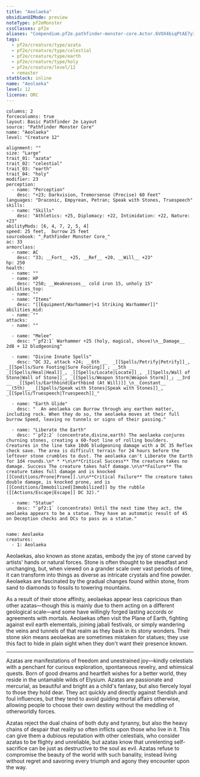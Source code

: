 ```yaml
---
title: "Aeolaeka"
obsidianUIMode: preview
noteType: pf2eMonster
cssClasses: pf2e
aliases: "Compendium.pf2e.pathfinder-monster-core.Actor.6VOX4biqPtAE7y3g" 
tags:
  - pf2e/creature/type/azata
  - pf2e/creature/type/celestial
  - pf2e/creature/type/earth
  - pf2e/creature/type/holy
  - pf2e/creature/level/12
  - remaster
statblock: inline
name: "Aeolaeka"
level: 12
license: ORC
---
```


```statblock
columns: 2
forcecolumns: true
layout: Basic Pathfinder 2e Layout
source: "Pathfinder Monster Core"
name: "Aeolaeka"
level: "Creature 12"

alignment: ""
size: "Large"
trait_01: "azata"
trait_02: "celestial"
trait_03: "earth"
trait_04: "holy"
modifier: 23
perception:
  - name: "Perception"
    desc: "+23; Darkvision, Tremorsense (Precise) 60 Feet"
languages: "Draconic, Empyrean, Petran; Speak with Stones, Truespeech"
skills:
  - name: "Skills"
    desc: "Athletics: +25, Diplomacy: +22, Intimidation: +22, Nature: +23"
abilityMods: [6, 4, 7, 2, 5, 4]
speed: 25 feet,  burrow 25 feet
sourcebook: "_Pathfinder Monster Core_"
ac: 33
armorclass:
  - name: AC
    desc: "33; __Fort__ +25, __Ref__ +20, __Will__ +23"
hp: 250
health:
  - name: ""
  - name: HP
    desc: "250; __Weaknesses__ cold iron 15, unholy 15"
abilities_top:
  - name: ""
  - name: "Items"
    desc: "[[Equipment/Warhammer|+1 Striking Warhammer]]"
abilities_mid:
  - name: ""
attacks:
  - name: ""

  - name: "Melee"
    desc: "`pf2:1` Warhammer +25 (holy, magical, shove)\n__Damage__  2d8 + 12 bludgeoning"

  - name: "Divine Innate Spells"
    desc: "DC 32, attack +24; __6th __  _[[Spells/Petrify|Petrify]]_, _[[Spells/Sure Footing|Sure Footing]]_; __5th __  _[[Spells/Heal|Heal]]_, _[[Spells/Locate|Locate]]_, _[[Spells/Wall of Stone|Wall of Stone]]_, _[[Spells/Weapon Storm|Weapon Storm]]_; __3rd __  _[[Spells/Earthbind|Earthbind (At Will)]]_\n__Constant__  __(5th)__ _[[Spells/Speak with Stones|Speak with Stones]]_, _[[Spells/Truespeech|Truespeech]]_"

  - name: "Earth Glide"
    desc: "  An aeolaeka can Burrow through any earthen matter, including rock. When they do so, the aeolaeka moves at their full burrow Speed, leaving no tunnels or signs of their passing."

  - name: "Liberate the Earth"
    desc: "`pf2:2` (concentrate,divine,earth) The aeolaeka conjures churning stones, creating a 60-foot line of rolling boulders. Creatures in the line take 10d6 bludgeoning damage with a DC 35 Reflex check save. The area is difficult terrain for 24 hours before the leftover stone crumbles to dust. The aeolaeka can't Liberate the Earth for 1d4 rounds.\n* * *\n\n**Critical Success** The creature takes no damage. Success The creature takes half damage.\n\n**Failure** The creature takes full damage and is knocked [[Conditions/Prone|Prone]].\n\n**Critical Failure** The creature takes double damage, is knocked prone, and is [[Conditions/Immobilized|Immobilized]] by the rubble ([[Actions/Escape|Escape]] DC 32)."

  - name: "Statue"
    desc: "`pf2:1` (concentrate) Until the next time they act, the aeolaeka appears to be a statue. They have an automatic result of 45 on Deception checks and DCs to pass as a statue."
 
```

```encounter-table
name: Aeolaeka
creatures:
  - 1: Aeolaeka
```



Aeolaekas, also known as stone azatas, embody the joy of stone carved by artists' hands or natural forces. Stone is often thought to be steadfast and unchanging, but, when viewed on a grander scale over vast periods of time, it can transform into things as diverse as intricate crystals and fine powder. Aeolaekas are fascinated by the gradual changes found within stone, from sand to diamonds to fossils to towering mountains.

As a result of their stone affinity, aeolaekas appear less capricious than other azatas—though this is mainly due to them acting on a different geological scale—and some have willingly forged lasting accords or agreements with mortals. Aeolaekas often visit the Plane of Earth, fighting against evil earth elementals, joining jabali festivals, or simply wandering the veins and tunnels of that realm as they bask in its stony wonders. Their stone skin means aeolaekas are sometimes mistaken for statues; they use this fact to hide in plain sight when they don't want their presence known.

* * *

Azatas are manifestations of freedom and unestrained joy—kindly celestials with a penchant for curious exploration, spontaneous revelry, and whimsical quests. Born of good dreams and heartfelt wishes for a better world, they reside in the untamable wilds of Elysium. Azatas are passionate and mercurial, as beautiful and bright as a child's fantasy, but also fiercely loyal to those they hold dear. They act quickly and directly against fiendish and foul influences, but they tend to avoid guiding mortal affairs otherwise, allowing people to choose their own destiny without the meddling of otherworldly forces.

Azatas reject the dual chains of both duty and tyranny, but also the heavy chains of despair that reality so often inflicts upon those who live in it. This can give them a dubious reputation with other celestials, who consider azatas to be flighty and unreliable, but azatas know that unrelenting self-sacrifice can be just as destructive to the soul as evil. Azatas refuse to compromise the beauty of the world with such banality, instead living without regret and savoring every triumph and agony they encounter upon the way.
